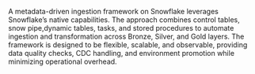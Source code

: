 A metadata-driven ingestion framework on Snowflake  leverages Snowflake’s native capabilities. The approach 
combines control tables, snow pipe,dynamic tables, tasks, and stored procedures to automate ingestion and 
transformation across Bronze, Silver, and Gold layers. The framework is designed to be flexible, 
scalable, and observable, providing data quality checks, CDC handling, and environment 
promotion while minimizing operational overhead.
